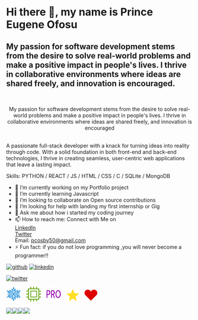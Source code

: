 # Hi there 👋, my name is Prince Eugene Ofosu
## My passion for software development stems from the desire to solve real-world problems and make a positive impact in people's lives. I thrive in collaborative environments where ideas are shared freely, and innovation is encouraged.
<br>
<p align="center">My passion for software development stems from the desire to solve real-world problems and make a positive impact in people's lives. I thrive in collaborative environments where ideas     are shared freely, and innovation is encouraged </p>
<br>
A passionate full-stack developer with a knack for turning ideas into reality through code. With a solid foundation in both front-end and back-end technologies, I thrive in creating seamless, user-centric web applications that leave a lasting impact. 
<br>

Skills: PYTHON / REACT / JS / HTML / CSS / C / SQLite / MongoDB

- 🔭 I’m currently working on my Portfolio project 
- 🌱 I’m currently learning Javascript 
- 👯 I’m looking to collaborate on Open source contributions 
- 🤔 I’m looking for help with landing my first internship or Gig 
- 💬 Ask me about how i started my coding journey 
- 📫 How to reach me: Connect with Me on <br>  [LinkedIn](https://www.linkedin.com/in/prince-ofosu-512646102) <br>  [Twitter](https://twitter.com/pcosby50)  <br> Email: pcosby50@gmail.com 
- ⚡ Fun fact: if you do not love programming ,you will never become a programmer!! 


[<img src='https://cdn.jsdelivr.net/npm/simple-icons@3.0.1/icons/github.svg' alt='github' height='40'>](https://github.com/Pcosby5) 
[<img src='https://cdn.jsdelivr.net/npm/simple-icons@3.0.1/icons/linkedin.svg' alt='linkedin' height='40'>](https://www.linkedin.com/in/https://www.linkedin.com/in/prince-ofosu-512646102/)

[<img src='https://cdn.jsdelivr.net/npm/simple-icons@3.0.1/icons/twitter.svg' alt='twitter' height='40'>](https://twitter.com/pcosby50)  

<a href='https://archiveprogram.github.com/'><img src='https://raw.githubusercontent.com/acervenky/animated-github-badges/master/assets/acbadge.gif' width='40' height='40'></a> <a href='https://docs.github.com/en/developers'><img src='https://raw.githubusercontent.com/acervenky/animated-github-badges/master/assets/devbadge.gif' width='40' height='40'></a> <a href='https://github.com/pricing'><img src='https://raw.githubusercontent.com/acervenky/animated-github-badges/master/assets/pro.gif' width='40' height='40'></a> <a href='https://stars.github.com/'><img src='https://raw.githubusercontent.com/acervenky/animated-github-badges/master/assets/starbadge.gif' width='35' height='35'></a> <a href='https://docs.github.com/en/github/supporting-the-open-source-community-with-github-sponsors'><img src='https://raw.githubusercontent.com/acervenky/animated-github-badges/master/assets/sponsorbadge.gif' width='35' height='35'></a> 


<img align="left" src="https://github-profile-trophy.vercel.app/?username=Pcosby5)](https://github.com/ryo-ma/github-profile-trophy">

<img align="left" src="https://github-readme-stats.vercel.app/api?username=Pcosby5&show_icons=true">
 
<img align="left" src="https://metrics.lecoq.io/Pcosby5">

<img align="left" src="https://streak-stats.demolab.com/?user=Pcosby5">

